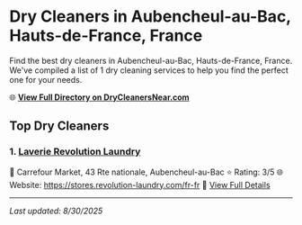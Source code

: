 # Dry Cleaners in Aubencheul-au-Bac, Hauts-de-France, France

Find the best dry cleaners in Aubencheul-au-Bac, Hauts-de-France, France. We've compiled a list of 1 dry cleaning services to help you find the perfect one for your needs.

🌐 **[View Full Directory on DryCleanersNear.com](https://drycleanersnear.com/city/France/Hauts-de-France/Aubencheul-au-Bac)**

## Top Dry Cleaners

### 1. [Laverie Revolution Laundry](https://drycleanersnear.com/dryCleaner/68ae6779c95ff2c6096b1407/laverie-revolution-laundry)
📍 Carrefour Market, 43 Rte nationale, Aubencheul-au-Bac
⭐ Rating: 3/5
🌐 Website: https://stores.revolution-laundry.com/fr-fr
🔗 [View Full Details](https://drycleanersnear.com/dryCleaner/68ae6779c95ff2c6096b1407/laverie-revolution-laundry)


---

*Last updated: 8/30/2025*
